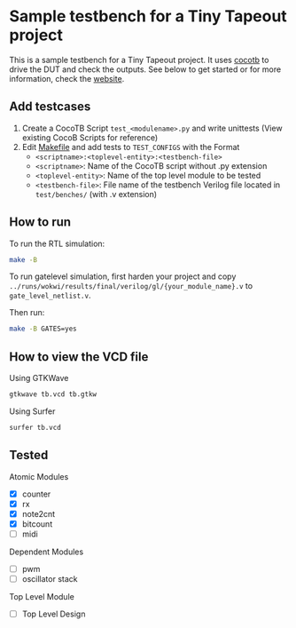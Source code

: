 # Sample testbench for a Tiny Tapeout project

This is a sample testbench for a Tiny Tapeout project. It uses [cocotb](https://docs.cocotb.org/en/stable/) to drive the DUT and check the outputs.
See below to get started or for more information, check the [website](https://tinytapeout.com/hdl/testing/).

## Add testcases

1. Create a CocoTB Script `test_<modulename>.py` and write unittests (View existing CocoB Scripts for reference)
2. Edit [Makefile](Makefile) and add tests to `TEST_CONFIGS` with the Format
   - `<scriptname>:<toplevel-entity>:<testbench-file>`
   - `<scriptname>`: Name of the CocoTB script without .py extension
   - `<toplevel-entity>`: Name of the top level module to be tested
   - `<testbench-file>`: File name of the testbench Verilog file located in `test/benches/` (with .v extension)

## How to run

To run the RTL simulation:

```sh
make -B
```

To run gatelevel simulation, first harden your project and copy `../runs/wokwi/results/final/verilog/gl/{your_module_name}.v` to `gate_level_netlist.v`.

Then run:

```sh
make -B GATES=yes
```

## How to view the VCD file

Using GTKWave
```sh
gtkwave tb.vcd tb.gtkw
```

Using Surfer
```sh
surfer tb.vcd
```

## Tested

Atomic Modules

- [x] counter
- [x] rx
- [x] note2cnt
- [x] bitcount
- [ ] midi

Dependent Modules

- [ ] pwm
- [ ] oscillator stack

Top Level Module

- [ ] Top Level Design